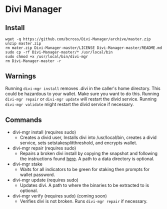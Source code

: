 # Divi Manager
## Install
    wget -q https://github.com/bcross/Divi-Manager/archive/master.zip
    unzip master.zip
    rm mater.zip Divi-Manager-master/LICENSE Divi-Manager-master/README.md
    sudo cp -rf Divi-Manager-master/* /usr/local/bin
    sudo chmod +x /usr/local/bin/divi-mgr
    rm Divi-Manager-master -r
## Warnings
Running `divi-mgr install` removes .divi in the caller's home directory. This could be hazardous to your wallet. Make sure you want to do this.
Running `divi-mgr repair` or `divi-mgr update` *will* restart the divid service. Running `divi-mgr validate` might restart the divid service if necessary.

## Commands
* divi-mgr install (requires sudo)
  * Creates a divid user, Installs divi into /usr/local/bin, creates a divid service, sets setstakesplitthreshold, and encrypts wallet.
* divi-mgr repair (requires sudo)
  * Repairs a broken divi install by copying the snapshot and following the instructions found [here](https://snapshots.diviproject.org). A path to a data directory is optional.
* divi-mgr stake
  * Waits for all indicators to be green for staking then prompts for wallet password.
* divi-mgr update (requires sudo)
  * Updates divi. A path to where the binaries to be extracted to is optional.
* divi-mgr verify (requires sudo) (coming soon)
  * Verifies divi is not broken. Runs `divi-mgr repair` if necessary.
